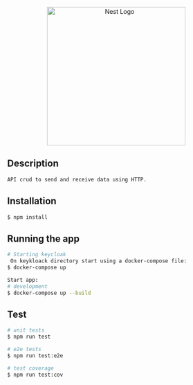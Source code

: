 <p align="center">
  <a href="http://nestjs.com/" target="blank"><img src="https://nestjs.com/img/logo_text.svg" width="320" alt="Nest Logo" /></a>
</p>

## Description

```bash
API crud to send and receive data using HTTP.
```
## Installation

```bash
$ npm install
```

## Running the app

```bash
# Starting keycloak
 On keykloack directory start using a docker-compose file:
$ docker-compose up 

Start app:
# development
$ docker-compose up --build
```

## Test

```bash
# unit tests
$ npm run test

# e2e tests
$ npm run test:e2e

# test coverage
$ npm run test:cov
```
